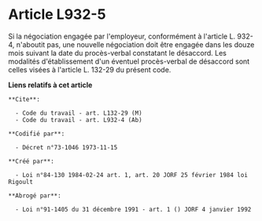 # Article L932-5

Si la négociation engagée par l'employeur, conformément à l'article L. 932-4, n'aboutit pas, une nouvelle négociation doit
être engagée dans les douze mois suivant la date du procès-verbal constatant le désaccord. Les modalités d'établissement d'un
éventuel procès-verbal de désaccord sont celles visées à l'article L. 132-29 du présent code.

**Liens relatifs à cet article**

	**Cite**:

	  - Code du travail - art. L132-29 (M)
	  - Code du travail - art. L932-4 (Ab)

	**Codifié par**:

	  - Décret n°73-1046 1973-11-15

	**Créé par**:

	  - Loi n°84-130 1984-02-24 art. 1, art. 20 JORF 25 février 1984 loi Rigoult

	**Abrogé par**:

	  - Loi n°91-1405 du 31 décembre 1991 - art. 1 () JORF 4 janvier 1992
